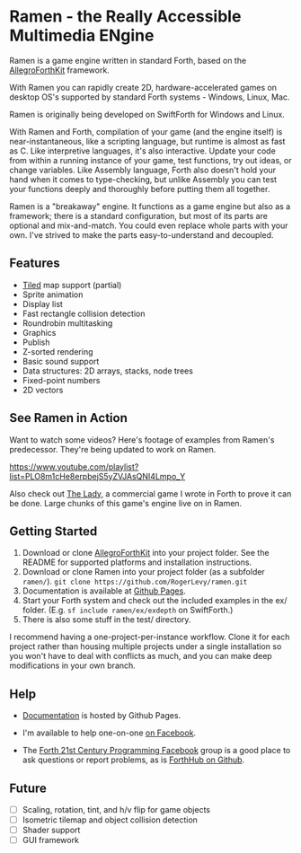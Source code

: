 # Ramen - the Really Accessible Multimedia ENgine

Ramen is a game engine written in standard Forth, based on the [AllegroForthKit](https://github.com/RogerLevy/AllegroForthKit) framework.

With Ramen you can rapidly create 2D, hardware-accelerated games on desktop OS's supported by standard Forth systems - Windows, Linux, Mac.  

Ramen is originally being developed on SwiftForth for Windows and Linux.

With Ramen and Forth, compilation of your game (and the engine itself) is near-instantaneous, like a scripting language, but runtime is  almost as fast as C.  Like interpretive languages, it's also interactive.  Update your code from within a running instance of your game, test functions, try out ideas, or change variables.  Like Assembly language, Forth also doesn't hold your hand when it comes to type-checking, but unlike Assembly you can test your functions deeply and thoroughly before putting them all together.

Ramen is a "breakaway" engine.  It functions as a game engine but also as a framework; there is a standard configuration, but most of its parts are optional and mix-and-match.  You could even replace whole parts with your own.  I've strived to make the parts easy-to-understand and decoupled.

## Features

- [Tiled](https://www.mapeditor.org/) map support (partial)
- Sprite animation
- Display list
- Fast rectangle collision detection
- Roundrobin multitasking
- Graphics
- Publish
- Z-sorted rendering
- Basic sound support
- Data structures: 2D arrays, stacks, node trees
- Fixed-point numbers
- 2D vectors

## See Ramen in Action

Want to watch some videos?  Here's footage of examples from Ramen's predecessor.  They're being updated to work on Ramen.

https://www.youtube.com/playlist?list=PLO8m1cHe8erpbejS5yZVJAsQNI4Lmpo_Y

Also check out [The Lady](https://store.steampowered.com/app/341060/The_Lady/
), a commercial game I wrote in Forth to prove it can be done.  Large chunks of this game's engine live on in Ramen.


## Getting Started

1. Download or clone [AllegroForthKit](https://github.com/RogerLevy/AllegroForthKit) into your project folder. See the README for supported platforms and installation instructions.
1. Download or clone Ramen into your project folder (as a subfolder `ramen/`). `git clone https://github.com/RogerLevy/ramen.git` 
1. Documentation is available at [Github Pages](http://rogerlevy.github.com/ramen).
1. Start your Forth system and check out the included examples in the ex/ folder.  (E.g. `sf include ramen/ex/exdepth` on SwiftForth.)
1. There is also some stuff in the test/ directory.

I recommend having a one-project-per-instance workflow.  Clone it for each project rather than housing multiple projects under a single installation so you won't have to deal with conflicts as much, and you can make deep modifications in your own branch.

## Help

- [Documentation](http://rogerlevy.github.com/ramen) is hosted by Github Pages.

- I'm available to help one-on-one [on Facebook](https://www.facebook.com/inkajoo).  

- The [Forth 21st Century Programming Facebook](https://www.facebook.com/groups/PROGRAMMINGFORTH/) group is a good place to ask questions or report problems, as is [ForthHub on Github](https://github.com/ForthHub/discussion/issues).

## Future

- [ ] Scaling, rotation, tint, and h/v flip for game objects
- [ ] Isometric tilemap and object collision detection
- [ ] Shader support
- [ ] GUI framework
